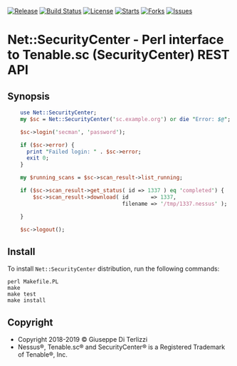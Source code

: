 [![Release](https://img.shields.io/github/release/giterlizzi/perl-Net-SecurityCenter.svg)](https://github.com/giterlizzi/perl-Net-SecurityCenter/releases) [![Build Status](https://travis-ci.org/giterlizzi/perl-Net-SecurityCenter.svg)](https://travis-ci.org/giterlizzi/perl-Net-SecurityCenter) [![License](https://img.shields.io/github/license/giterlizzi/perl-Net-SecurityCenter.svg)](https://github.com/giterlizzi/perl-Net-SecurityCenter) [![Starts](https://img.shields.io/github/stars/giterlizzi/perl-Net-SecurityCenter.svg)](https://github.com/giterlizzi/perl-Net-SecurityCenter) [![Forks](https://img.shields.io/github/forks/giterlizzi/perl-Net-SecurityCenter.svg)](https://github.com/giterlizzi/perl-Net-SecurityCenter) [![Issues](https://img.shields.io/github/issues/giterlizzi/perl-Net-SecurityCenter.svg)](https://github.com/giterlizzi/perl-Net-SecurityCenter/issues)

# Net::SecurityCenter - Perl interface to Tenable.sc (SecurityCenter) REST API

## Synopsis

```.pl
    use Net::SecurityCenter;
    my $sc = Net::SecurityCenter('sc.example.org') or die "Error: $@";

    $sc->login('secman', 'password');

    if ($sc->error) {
      print "Failed login: " . $sc->error;
      exit 0;
    }

    my $running_scans = $sc->scan_result->list_running;

    if ($sc->scan_result->get_status( id => 1337 ) eq 'completed') {
        $sc->scan_result->download( id       => 1337,
                                    filename => '/tmp/1337.nessus' );

    }

    $sc->logout();
```

## Install

To install `Net::SecurityCenter` distribution, run the following commands:

    perl Makefile.PL
    make
    make test
    make install

## Copyright

 - Copyright 2018-2019 © Giuseppe Di Terlizzi
 - Nessus®, Tenable.sc® and SecurityCenter® is a Registered Trademark of Tenable®, Inc.
